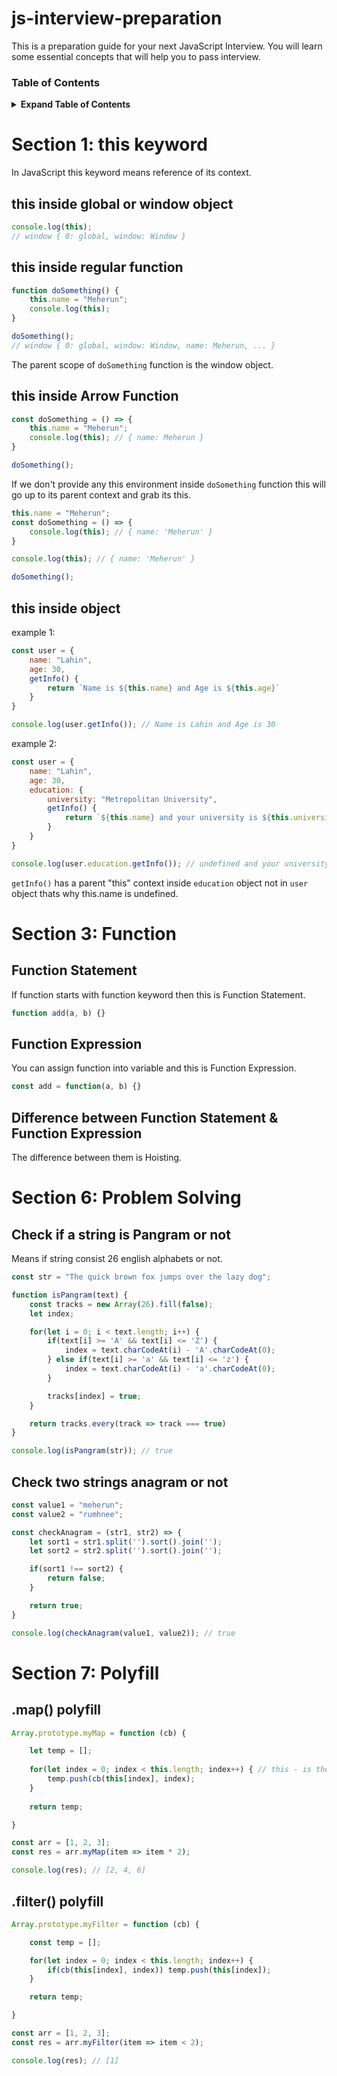 # js-interview-preparation

This is a preparation guide for your next JavaScript Interview. You will learn some essential concepts that will help you to pass interview.

### Table of Contents

<details>

<summary><b>Expand Table of Contents</b></summary>

- [Section 1: this keyword](#section-1-this-keyword)
- [Section 2: Bind, Call and Apply]
- [Section 3: Function](#section-3-function)
- [Section 4: Hoisting]
- [Section 5: Closure]
- [Section 6: Problem Solving](#section-6-problem-solving)
- [Section 7: Polyfill](#section-7-polyfill) 

</details>

# Section 1: this keyword

In JavaScript this keyword means reference of its context.

## this inside global or window object

```js
console.log(this);
// window { 0: global, window: Window }
```

## this inside regular function

```js
function doSomething() {
    this.name = "Meherun";
    console.log(this);
}

doSomething();
// window { 0: global, window: Window, name: Meherun, ... }
```

The parent scope of `doSomething` function is the window object.

## this inside Arrow Function

```js
const doSomething = () => {
    this.name = "Meherun";
    console.log(this); // { name: Meherun }
}

doSomething();
```

If we don't provide any this environment inside `doSomething` function this will go up to its parent context and grab its this.

```js
this.name = "Meherun";
const doSomething = () => {
    console.log(this); // { name: 'Meherun' }
}

console.log(this); // { name: 'Meherun' }

doSomething();
```

## this inside object

example 1: 

```js
const user = {
    name: "Lahin",
    age: 30,
    getInfo() {
        return `Name is ${this.name} and Age is ${this.age}`
    }
}

console.log(user.getInfo()); // Name is Lahin and Age is 30
```

example 2:

```js
const user = {
    name: "Lahin",
    age: 30,
    education: {
        university: "Metropolitan University",
        getInfo() {
            return `${this.name} and your university is ${this.university}`
        }
    }
}

console.log(user.education.getInfo()); // undefined and your university is Metropolitan University
```

`getInfo()` has a parent "this" context inside `education` object not in `user` object thats why this.name is undefined.

# Section 3: Function

## Function Statement

If function starts with function keyword then this is Function Statement.

```js
function add(a, b) {}
```

## Function Expression

You can assign function into variable and this is Function Expression.

```js
const add = function(a, b) {}
```

## Difference between Function Statement & Function Expression

The difference between them is Hoisting.

# Section 6: Problem Solving

## Check if a string is Pangram or not

Means if string consist 26 english alphabets or not.

```js
const str = "The quick brown fox jumps over the lazy dog";

function isPangram(text) {
    const tracks = new Array(26).fill(false);
    let index;

    for(let i = 0; i < text.length; i++) {
        if(text[i] >= 'A' && text[i] <= 'Z') {
            index = text.charCodeAt(i) - 'A'.charCodeAt(0);
        } else if(text[i] >= 'a' && text[i] <= 'z') {
            index = text.charCodeAt(i) - 'a'.charCodeAt(0);
        }

        tracks[index] = true;
    }

    return tracks.every(track => track === true)
}

console.log(isPangram(str)); // true
```

## Check two strings anagram or not

```js
const value1 = "meherun";
const value2 = "rumhnee";

const checkAnagram = (str1, str2) => {
    let sort1 = str1.split('').sort().join('');
    let sort2 = str2.split('').sort().join('');

    if(sort1 !== sort2) {
        return false;
    }

    return true;
}

console.log(checkAnagram(value1, value2)); // true
```

# Section 7: Polyfill

## .map() polyfill

```js
Array.prototype.myMap = function (cb) {

    let temp = [];
    
    for(let index = 0; index < this.length; index++) { // this - is the actual object that is currently attached with myMap parent
        temp.push(cb(this[index], index);
    }
    
    return temp;

}

const arr = [1, 2, 3];
const res = arr.myMap(item => item * 2);

console.log(res); // [2, 4, 6]
```

## .filter() polyfill

```js
Array.prototype.myFilter = function (cb) {

    const temp = [];

    for(let index = 0; index < this.length; index++) {
        if(cb(this[index], index)) temp.push(this[index]);
    }

    return temp;

}

const arr = [1, 2, 3];
const res = arr.myFilter(item => item < 2);

console.log(res); // [1]
```
